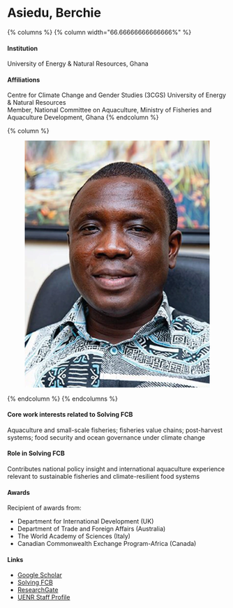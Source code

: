 # Asiedu, Berchie

{% columns %}
{% column width="66.66666666666666%" %}
#### Institution

University of Energy & Natural Resources, Ghana

#### Affiliations

Centre for Climate Change and Gender Studies (3CGS) University of Energy & Natural Resources\
Member, National Committee on Aquaculture, Ministry of Fisheries and Aquaculture Development, Ghana
{% endcolumn %}

{% column %}
<figure><img src="https://raw.githubusercontent.com/Solving-FCB/docs/refs/heads/main/.img/asiedu-b.webp" alt=""></figure>
{% endcolumn %}
{% endcolumns %}

#### Core work interests related to Solving FCB

Aquaculture and small-scale fisheries; fisheries value chains; post-harvest systems; food security and ocean governance under climate change

#### Role in Solving FCB

Contributes national policy insight and international aquaculture experience relevant to sustainable fisheries and climate-resilient food systems

#### Awards

Recipient of awards from:

* Department for International Development (UK)
* Department of Trade and Foreign Affairs (Australia)
* The World Academy of Sciences (Italy)
* Canadian Commonwealth Exchange Program-Africa (Canada)

#### Links

* [Google Scholar](https://scholar.google.com/citations?user=B8lhOKIAAAAJ)
* [Solving FCB](https://solvingfcb.org/people/asiedu-b/)
* [ResearchGate](https://www.researchgate.net/profile/Berchie-Asiedu)
* [UENR Staff Profile](https://staff.uenr.edu.gh/berchie-asiedu/)
